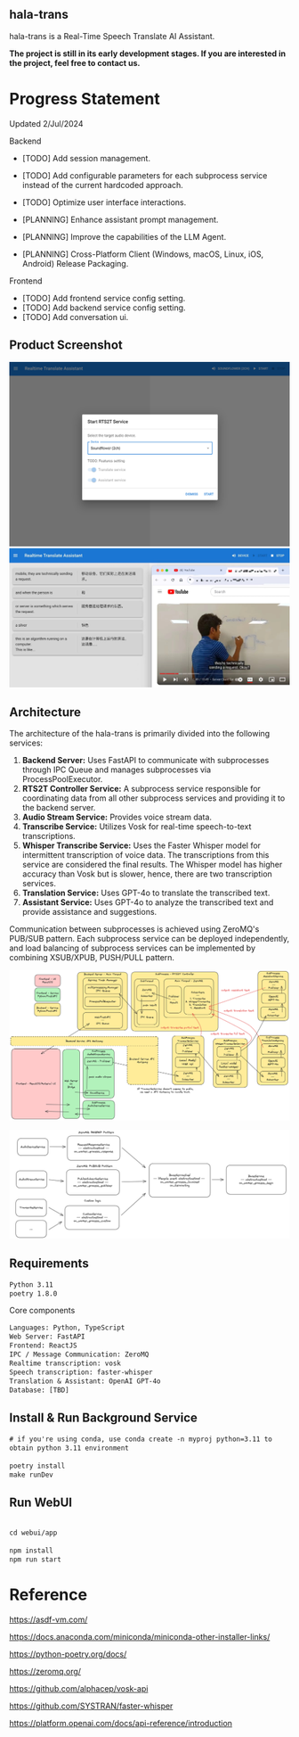 hala-trans
----------

hala-trans is a Real-Time Speech Translate AI Assistant.

**The project is still in its early development stages. If you are interested in the project, feel free to contact us.**


# Progress Statement

Updated 2/Jul/2024

Backend
- [TODO] Add session management.
- [TODO] Add configurable parameters for each subprocess service instead of the current hardcoded approach.
- [TODO] Optimize user interface interactions.

- [PLANNING] Enhance assistant prompt management.
- [PLANNING] Improve the capabilities of the LLM Agent.
- [PLANNING] Cross-Platform Client (Windows, macOS, Linux, iOS, Android) Release Packaging.

Frontend
- [TODO] Add frontend service config setting.
- [TODO] Add backend service config setting.
- [TODO] Add conversation ui. 

Product Screenshot
----------

![start](./docs/demo-start.png)
![transcription](./docs/demo-transcription.jpg)


Architecture
------------

The architecture of the hala-trans is primarily divided into the following services:

1. **Backend Server:** Uses FastAPI to communicate with subprocesses through IPC Queue and manages subprocesses via ProcessPoolExecutor.
2. **RTS2T Controller Service:** A subprocess service responsible for coordinating data from all other subprocess services and providing it to the backend server.
3. **Audio Stream Service:** Provides voice stream data.
4. **Transcribe Service:** Utilizes Vosk for real-time speech-to-text transcriptions.
5. **Whisper Transcribe Service:** Uses the Faster Whisper model for intermittent transcription of voice data. The transcriptions from this service are considered the final results. The Whisper model has higher accuracy than Vosk but is slower, hence, there are two transcription services.
6. **Translation Service:** Uses GPT-4o to translate the transcribed text.
7. **Assistant Service:** Uses GPT-4o to analyze the transcribed text and provide assistance and suggestions.

Communication between subprocesses is achieved using ZeroMQ's PUB/SUB pattern. Each subprocess service can be deployed independently, and load balancing of subprocess services can be implemented by combining XSUB/XPUB, PUSH/PULL pattern.


![Architecture](./docs/architecture.png)

![BaseService](./docs/base_service_design.png)

Requirements
------------

```plain
Python 3.11
poetry 1.8.0
```

Core components

```
Languages: Python, TypeScript
Web Server: FastAPI
Frontend: ReactJS
IPC / Message Communication: ZeroMQ
Realtime transcription: vosk
Speech transcription: faster-whisper
Translation & Assistant: OpenAI GPT-4o
Database: [TBD]
```



Install & Run Background Service
--------------------------------

```shell
# if you're using conda, use conda create -n myproj python=3.11 to obtain python 3.11 environment

poetry install
make runDev

```

Run WebUI
---------

```shell

cd webui/app

npm install 
npm run start 
```



# Reference

https://asdf-vm.com/

https://docs.anaconda.com/miniconda/miniconda-other-installer-links/

https://python-poetry.org/docs/

https://zeromq.org/

https://github.com/alphacep/vosk-api

https://github.com/SYSTRAN/faster-whisper

https://platform.openai.com/docs/api-reference/introduction

